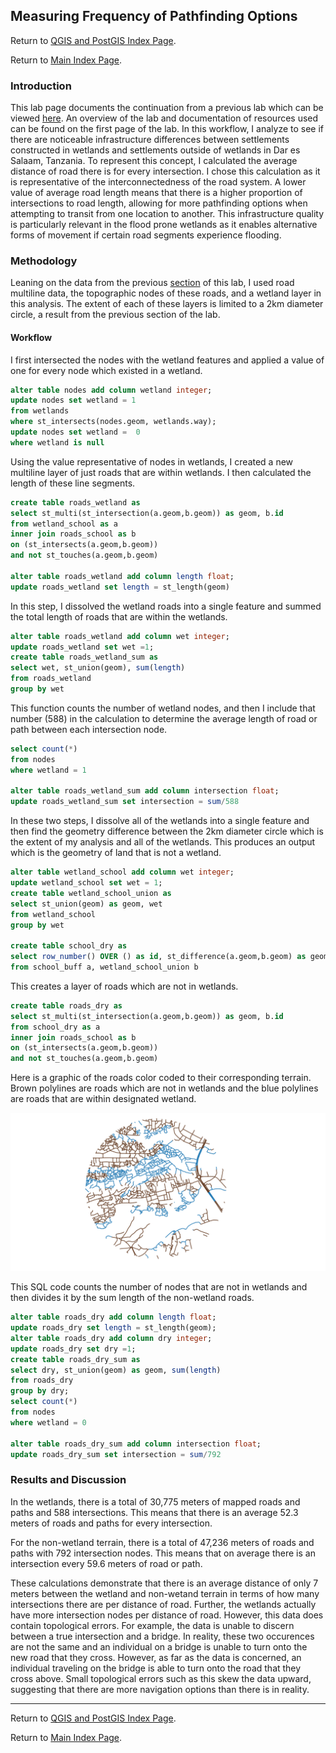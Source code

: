 ## Measuring Frequency of Pathfinding Options

Return to [QGIS and PostGIS Index Page](../qgis.md).

Return to [Main Index Page](../../index.md).


### Introduction

This lab page documents the continuation from a previous lab which can be viewed [here](../lab_final/lab.md). An overview of the lab and documentation of resources used can be found on the first page of the lab. In this workflow, I analyze to see if there are noticeable infrastructure differences between settlements constructed in wetlands and settlements outside of wetlands in Dar es Salaam, Tanzania. To represent this concept, I calculated the average distance of road there is for every intersection. I chose this calculation as it is representative of the interconnectedness of the road system. A lower value of average road length means that there is a higher proportion of intersections to road length, allowing for more pathfinding options when attempting to transit from one location to another. This infrastructure quality is particularly relevant in the flood prone wetlands as it enables alternative forms of movement if certain road segments experience flooding.

### Methodology

Leaning on the data from the previous [section](../lab_final/lab.md) of this lab, I used road multiline data, the topographic nodes of these roads, and a wetland layer in this analysis. The extent of each of these layers is limited to a 2km diameter circle, a result from the previous section of the lab.


#### Workflow

I first intersected the nodes with the wetland features and applied a value of one for every node which existed in a wetland.

```sql
alter table nodes add column wetland integer;
update nodes set wetland = 1
from wetlands
where st_intersects(nodes.geom, wetlands.way);
update nodes set wetland =  0
where wetland is null
```


Using the value representative of nodes in wetlands, I created a new multiline layer of just roads that are within wetlands. I then calculated the length of these line segments.
```sql
create table roads_wetland as
select st_multi(st_intersection(a.geom,b.geom)) as geom, b.id
from wetland_school as a
inner join roads_school as b
on (st_intersects(a.geom,b.geom))
and not st_touches(a.geom,b.geom)

alter table roads_wetland add column length float;
update roads_wetland set length = st_length(geom)
```

In this step, I dissolved the wetland roads into a single feature and summed the total length of roads that are within the wetlands.
```sql
alter table roads_wetland add column wet integer;
update roads_wetland set wet =1;
create table roads_wetland_sum as
select wet, st_union(geom), sum(length)
from roads_wetland
group by wet
```


This function counts the number of wetland nodes, and then I include that number (588) in the calculation to determine the average length of road or path between each intersection node.
```sql
select count(*)
from nodes
where wetland = 1

alter table roads_wetland_sum add column intersection float;
update roads_wetland_sum set intersection = sum/588
```



In these two steps, I dissolve all of the wetlands into a single feature and then find the geometry difference between the 2km diameter circle which is the extent of my analysis and all of the wetlands. This produces an output which is the geometry of land that is not a wetland.
```sql
alter table wetland_school add column wet integer;
update wetland_school set wet = 1;
create table wetland_school_union as
select st_union(geom) as geom, wet
from wetland_school
group by wet

create table school_dry as
select row_number() OVER () as id, st_difference(a.geom,b.geom) as geom
from school_buff a, wetland_school_union b
```


This creates a layer of roads which are not in wetlands.
```sql
create table roads_dry as
select st_multi(st_intersection(a.geom,b.geom)) as geom, b.id
from school_dry as a
inner join roads_school as b
on (st_intersects(a.geom,b.geom))
and not st_touches(a.geom,b.geom)

```

Here is a graphic of the roads color coded to their corresponding terrain. Brown polylines are roads which are not in wetlands and the blue polylines are roads that are within designated wetland.

![roads_dry_wet](../lab_final/brown_dry_blue_wet.png)



This SQL code counts the number of nodes that are not in wetlands and then divides it by the sum length of the non-wetland roads.
```sql
alter table roads_dry add column length float;
update roads_dry set length = st_length(geom);
alter table roads_dry add column dry integer;
update roads_dry set dry =1;
create table roads_dry_sum as
select dry, st_union(geom) as geom, sum(length)
from roads_dry
group by dry;
select count(*)
from nodes
where wetland = 0

alter table roads_dry_sum add column intersection float;
update roads_dry_sum set intersection = sum/792
```

### Results and Discussion

In the wetlands, there is a total of 30,775 meters of mapped roads and paths and 588 intersections. This means that there is an average 52.3 meters of roads and paths for every intersection.

For the non-wetland terrain, there is a total of 47,236 meters of roads and paths with 792 intersection nodes. This means that on average there is an intersection every 59.6 meters of road or path. 

These calculations demonstrate that there is an average distance of only 7 meters between the wetland and non-wetand terrain in terms of how many intersections there are per distance of road. Further, the wetlands actually have more intersection nodes per distance of road. However, this data does contain topological errors. For example, the data is unable to discern between a true intersection and a bridge. In reality, these two occurences are not the same and an individual on a bridge is unable to turn onto the new road that they cross. However, as far as the data is concerned, an individual traveling on the bridge is able to turn onto the road that they cross above. Small topological errors such as this skew the data upward, suggesting that there are more navigation options than there is in reality.

---

Return to [QGIS and PostGIS Index Page](../qgis.md).

Return to [Main Index Page](../../index.md).
